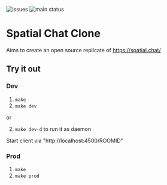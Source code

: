 ![issues](https://img.shields.io/github/issues/Amijakan/spatialchatclone)
![main status](https://img.shields.io/github/checks-status/amijakan/spatialchatclone/main)
# Spatial Chat Clone


Aims to create an open source replicate of https://spatial.chat/


## Try it out

### Dev
1. `make`
1. `make dev`

or

2. `make dev-d` to run it as daemon

Start client via "http://localhost:4500/ROOMID"

### Prod
1. `make`
1. `make prod`

